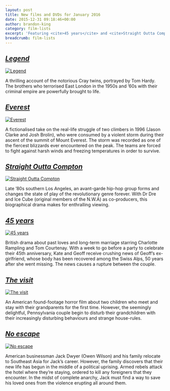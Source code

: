 ```yaml
---
layout: post
title: New films and DVDs for January 2016
date: 2015-12-31 09:18:46+00:00
author: brandon-king
category: film-lists
excerpt: 'Featuring <cite>45 years</cite> and <cite>Straight Outta Compton</cite>.'
breadcrumb: film-lists
---
```

## [<cite>Legend</cite>](https://suffolk.spydus.co.uk/cgi-bin/spydus.exe/ENQ/OPAC/BIBENQ/962614?QRY=CTIBIB%3C%20IRN(9982199)&QRYTEXT=Legend%20%5Bvideorecording%5D)

[![Legend](http://suffolklibraries.co.uk/wp-content/uploads/2015/12/legend.jpg)](https://suffolk.spydus.co.uk/cgi-bin/spydus.exe/ENQ/OPAC/BIBENQ/962614?QRY=CTIBIB%3C%20IRN(9982199)&QRYTEXT=Legend%20%5Bvideorecording%5D)

A thrilling account of the notorious Cray twins, portrayed by Tom Hardy. The brothers who terrorised East London in the 1950s and &#8217;60s with their criminal empire are powerfully brought to life.

## [<cite>Everest</cite>](https://suffolk.spydus.co.uk/cgi-bin/spydus.exe/ENQ/OPAC/BIBENQ/963513?QRY=CTIBIB<%20IRN(31742716)&QRYTEXT=Everest%20%5Bvideorecording%5D)

[![Everest](http://suffolklibraries.co.uk/wp-content/uploads/2015/12/everest.jpg)](https://suffolk.spydus.co.uk/cgi-bin/spydus.exe/ENQ/OPAC/BIBENQ/963513?QRY=CTIBIB<%20IRN(31742716)&QRYTEXT=Everest%20%5Bvideorecording%5D)

A fictionalised take on the real-life struggle of two climbers in 1996 (Jason Clarke and Josh Brolin), who were consumed by a violent storm during their ascent of the summit of Mount Everest. The storm was recorded as one of the fiercest blizzards ever encountered on the peak. The teams are forced to fight against harsh winds and freezing temperatures in order to survive.

## [<cite>Straight Outta Compton</cite>](https://suffolk.spydus.co.uk/cgi-bin/spydus.exe/ENQ/OPAC/BIBENQ/964182?QRY=CTIBIB%3C%20IRN(55564978)&QRYTEXT=Straight%20outta%20Compton%20%5Bvideorecording%5D)

[![Straight Outta Compton](http://suffolklibraries.co.uk/wp-content/uploads/2015/12/straight-outta-compton.jpg)](https://suffolk.spydus.co.uk/cgi-bin/spydus.exe/ENQ/OPAC/BIBENQ/964182?QRY=CTIBIB%3C%20IRN(55564978)&QRYTEXT=Straight%20outta%20Compton%20%5Bvideorecording%5D)

Late &#8217;80s southern Los Angeles, an avant-garde hip-hop group forms and changes the state of play of the revolutionary genre forever. With Dr Dre and Ice Cube (original members of the N.W.A) as co-producers, this biographical drama makes for enthralling viewing.

## [<cite>45 years</cite>](https://suffolk.spydus.co.uk/cgi-bin/spydus.exe/ENQ/OPAC/BIBENQ/964817?QRY=CTIBIB%3C%20IRN(57598316)&QRYTEXT=45%20years%20%5Bvideorecording%5D)

[![45 years](http://suffolklibraries.co.uk/wp-content/uploads/2015/12/45-years.jpg)](https://suffolk.spydus.co.uk/cgi-bin/spydus.exe/ENQ/OPAC/BIBENQ/964817?QRY=CTIBIB%3C%20IRN(57598316)&QRYTEXT=45%20years%20%5Bvideorecording%5D)

British drama about past loves and long-term marriage starring Charlotte Rampling and Tom Courtenay. With a week to go before a party to celebrate their 45th anniversary, Kate and Geoff receive crushing news of Geoff&#8217;s ex-girlfriend, whose body has been recovered among the Swiss Alps, 50 years after she went missing. The news causes a rupture between the couple.

## [<cite>The visit</cite>](https://suffolk.spydus.co.uk/cgi-bin/spydus.exe/ENQ/OPAC/BIBENQ/965737?QRY=CTIBIB%3C%20IRN(56499759)&QRYTEXT=The%20visit%20%5Bvideorecording%5D)

[![The visit](http://suffolklibraries.co.uk/wp-content/uploads/2015/12/the-visit.jpg)](https://suffolk.spydus.co.uk/cgi-bin/spydus.exe/ENQ/OPAC/BIBENQ/965737?QRY=CTIBIB%3C%20IRN(56499759)&QRYTEXT=The%20visit%20%5Bvideorecording%5D)

An American found-footage horror film about two children who meet and stay with their grandparents for the first time. However, the seemingly delightful, Pennsylvania couple begin to disturb their grandchildren with their increasingly disturbing behaviours and strange house-rules.

## [<cite>No escape</cite>](https://suffolk.spydus.co.uk/cgi-bin/spydus.exe/ENQ/OPAC/BIBENQ/966190?QRY=CTIBIB%3C%20IRN(59110489)&QRYTEXT=No%20escape%20%5Bvideorecording%5D)

[![No escape](http://suffolklibraries.co.uk/wp-content/uploads/2015/12/no-escape.jpg)](https://suffolk.spydus.co.uk/cgi-bin/spydus.exe/ENQ/OPAC/BIBENQ/966190?QRY=CTIBIB%3C%20IRN(59110489)&QRYTEXT=No%20escape%20%5Bvideorecording%5D)

American businessman Jack Dwyer (Owen Wilson) and his family relocate to Southeast Asia for Jack&#8217;s career. However, the family discovers that their new life has begun in the middle of a political uprising. Armed rebels attack the hotel where they&#8217;re staying, ordered to kill any foreigners that they encounter. In the midst of complete anarchy, Jack must find a way to save his loved ones from the violence erupting all around them.

